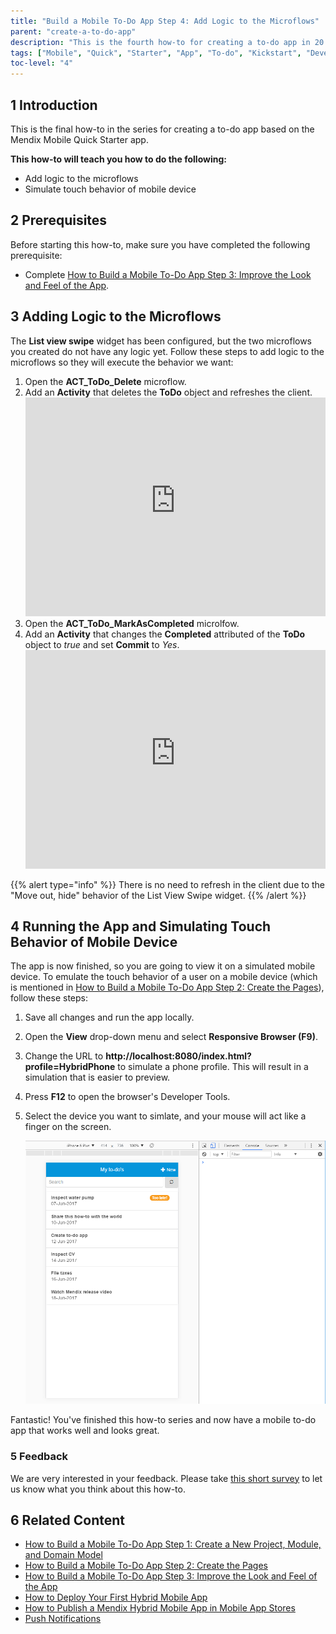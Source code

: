 ```yaml
---
title: "Build a Mobile To-Do App Step 4: Add Logic to the Microflows"
parent: "create-a-to-do-app"
description: "This is the fourth how-to for creating a to-do app in 20 minutes using the Mendix Mobile Quick Starter app."
tags: ["Mobile", "Quick", "Starter", "App", "To-do", "Kickstart", "Development"]
toc-level: "4"
---
```


## 1 Introduction

This is the final how-to in the series for creating a to-do app based on the Mendix Mobile Quick Starter app.

**This how-to will teach you how to do the following:**

* Add logic to the microflows
* Simulate touch behavior of mobile device

## 2 Prerequisites

Before starting this how-to, make sure you have completed the following prerequisite:

* Complete [How to Build a Mobile To-Do App Step 3: Improve the Look and Feel of the App](create-a-to-do-app-3).

## 3 Adding Logic to the Microflows

The **List view swipe** widget has been configured, but the two microflows you created do not have any logic yet. Follow these steps to add logic to the microflows so they will execute the behavior we want:

1. Open the **ACT_ToDo_Delete** microflow.
2. Add an **Activity** that deletes the **ToDo** object and refreshes the client.
    <iframe width='100%' height='350px' frameborder='0' src='https://modelshare.mendix.com/models/83d0f300-356e-4a6b-9ea3-7625284a6937/act_todo_delete?embed=true' allowfullscreen></iframe>
3. Open the **ACT_ToDo_MarkAsCompleted** microlfow.
4. Add an **Activity** that changes the **Completed** attributed of the **ToDo** object to *true* and set **Commit** to *Yes*.
    <iframe width='100%' height='350px' frameborder='0' src='https://modelshare.mendix.com/models/adbe2dd5-2e27-41ab-8f67-3a728917f01b/act_todo_markascompleted?embed=true' allowfullscreen></iframe> 

{{% alert type="info" %}}
There is no need to refresh in the client due to the "Move out, hide" behavior of the List View Swipe widget.
{{% /alert %}}

## 4 Running the App and Simulating Touch Behavior of Mobile Device

The app is now finished, so you are going to view it on a simulated mobile device. To emulate the touch behavior of a user on a mobile device (which is mentioned in [How to Build a Mobile To-Do App Step 2: Create the Pages](create-a-to-do-app-2#5)), follow these steps: 

1. Save all changes and run the app locally.
2. Open the **View** drop-down menu and select **Responsive Browser (F9)**.
3. Change the URL to **http://localhost:8080/index.html?profile=HybridPhone** to simulate a phone profile. This will result in a simulation that is easier to preview.
4. Press **F12** to open the browser's Developer Tools.
5. Select the device you want to simlate, and your mouse will act like a finger on the screen.

    ![](attachments/create-a-to-do-app/todo-12.png)

Fantastic! You've finished this how-to series and now have a mobile to-do app that works well and looks great.

### 5 Feedback

We are very interested in your feedback. Please take [this short survey](https://www.surveymonkey.com/r/6CPC8SK) to let us know what you think about this how-to.

## 6 Related Content

* [How to Build a Mobile To-Do App Step 1: Create a New Project, Module, and Domain Model](create-a-to-do-app-1)
* [How to Build a Mobile To-Do App Step 2: Create the Pages](create-a-to-do-app-2)
* [How to Build a Mobile To-Do App Step 3: Improve the Look and Feel of the App](create-a-to-do-app-3)
* [How to Deploy Your First Hybrid Mobile App](../mobile/deploy-your-first-hybrid-mobile-app)
* [How to Publish a Mendix Hybrid Mobile App in Mobile App Stores](../mobile/publishing-a-mendix-hybrid-mobile-app-in-mobile-app-stores)
* [Push Notifications](../mobile/push-notifications)
